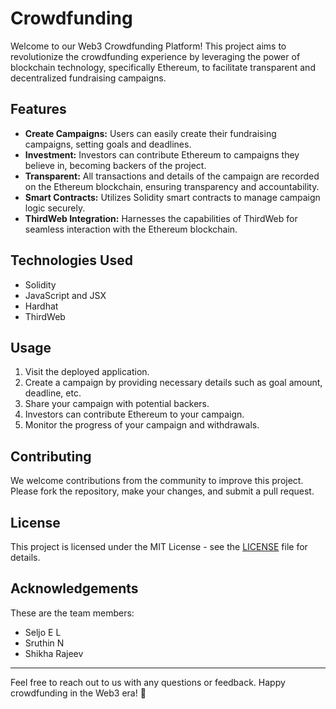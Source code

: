 # Crowdfunding

Welcome to our Web3 Crowdfunding Platform! This project aims to revolutionize the crowdfunding experience by leveraging the power of blockchain technology, specifically Ethereum, to facilitate transparent and decentralized fundraising campaigns.

## Features

- **Create Campaigns:** Users can easily create their fundraising campaigns, setting goals and deadlines.
- **Investment:** Investors can contribute Ethereum to campaigns they believe in, becoming backers of the project.
- **Transparent:** All transactions and details of the campaign are recorded on the Ethereum blockchain, ensuring transparency and accountability.
- **Smart Contracts:** Utilizes Solidity smart contracts to manage campaign logic securely.
- **ThirdWeb Integration:** Harnesses the capabilities of ThirdWeb for seamless interaction with the Ethereum blockchain.

## Technologies Used

- Solidity
- JavaScript and JSX
- Hardhat
- ThirdWeb

## Usage

1. Visit the deployed application.
2. Create a campaign by providing necessary details such as goal amount, deadline, etc.
3. Share your campaign with potential backers.
4. Investors can contribute Ethereum to your campaign.
5. Monitor the progress of your campaign and withdrawals.

## Contributing

We welcome contributions from the community to improve this project. Please fork the repository, make your changes, and submit a pull request.

## License

This project is licensed under the MIT License - see the [LICENSE](LICENSE) file for details.

## Acknowledgements

These are the team members:

- Seljo E L
- Sruthin N
- Shikha Rajeev

---

Feel free to reach out to us with any questions or feedback. Happy crowdfunding in the Web3 era! 🚀